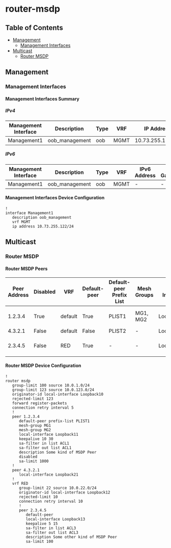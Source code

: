 # router-msdp

## Table of Contents

- [Management](#management)
  - [Management Interfaces](#management-interfaces)
- [Multicast](#multicast)
  - [Router MSDP](#router-msdp)

## Management

### Management Interfaces

#### Management Interfaces Summary

##### IPv4

| Management Interface | Description | Type | VRF | IP Address | Gateway |
| -------------------- | ----------- | ---- | --- | ---------- | ------- |
| Management1 | oob_management | oob | MGMT | 10.73.255.122/24 | 10.73.255.2 |

##### IPv6

| Management Interface | Description | Type | VRF | IPv6 Address | IPv6 Gateway |
| -------------------- | ----------- | ---- | --- | ------------ | ------------ |
| Management1 | oob_management | oob | MGMT | - | - |

#### Management Interfaces Device Configuration

```eos
!
interface Management1
   description oob_management
   vrf MGMT
   ip address 10.73.255.122/24
```

## Multicast

### Router MSDP

#### Router MSDP Peers

| Peer Address | Disabled | VRF | Default-peer | Default-peer Prefix List | Mesh Groups | Local Interface | Description | Inbound SA Filter | Outbound SA Filter |
| ------------ | -------- | --- | ------------ | ------------------------ | ----------- | --------------- | ----------- | ----------------- | ------------------ |
| 1.2.3.4 | True | default | True | PLIST1 | MG1, MG2 | Loopback11 | Some kind of MSDP Peer | ACL1 | ACL2 |
| 4.3.2.1 | False | default | False | PLIST2 | - | Loopback21 | - | - | - |
| 2.3.4.5 | False | RED | True | - | - | Loopback13 | Some other kind of MSDP Peer | ACL3 | ACL4 |

#### Router MSDP Device Configuration

```eos
!
router msdp
   group-limit 100 source 10.0.1.0/24
   group-limit 123 source 10.0.123.0/24
   originator-id local-interface Loopback10
   rejected-limit 123
   forward register-packets
   connection retry interval 5
   !
   peer 1.2.3.4
      default-peer prefix-list PLIST1
      mesh-group MG1
      mesh-group MG2
      local-interface Loopback11
      keepalive 10 30
      sa-filter in list ACL1
      sa-filter out list ACL1
      description Some kind of MSDP Peer
      disabled
      sa-limit 1000
   !
   peer 4.3.2.1
      local-interface Loopback21
   !
   vrf RED
      group-limit 22 source 10.0.22.0/24
      originator-id local-interface Loopback12
      rejected-limit 10
      connection retry interval 10
      !
      peer 2.3.4.5
         default-peer
         local-interface Loopback13
         keepalive 5 15
         sa-filter in list ACL3
         sa-filter out list ACL3
         description Some other kind of MSDP Peer
         sa-limit 100
```
